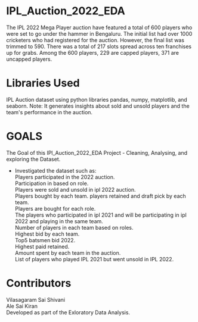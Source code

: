 # IPL_Auction_2022_EDA
The IPL 2022 Mega Player auction have featured a total of 600 players who were set to go under the hammer in Bengaluru. The initial list had over 1000 cricketers who had registered for the auction. However, the final list was trimmed to 590. There was a total of 217 slots spread across ten franchises up for grabs. Among the 600 players, 229 are capped players, 371 are uncapped players.
# Libraries Used
IPL Auction dataset using python libraries pandas, numpy, matplotlib, and seaborn. Note: It generates insights about sold and unsold players and the team's performance in the auction.

# GOALS
The Goal of this IPl_Auction_2022_EDA Project - Cleaning, Analysing, and exploring the Dataset.

- Investigated the dataset such as:   
Players participated in the 2022 auction.   
Participation in based on role.    
Players were sold and unsold in ipl 2022 auction.     
Players bought by each team. players retained and draft pick by each team.       
Players are bought for each role.      
The players who participated in ipl 2021 and will be participating in ipl 2022 and playing in the same team.      
Number of players in each team based on roles.      
Highest bid by each team.    
Top5 batsmen bid 2022.    
Highest paid retained.     
Amount spent by each team in the auction.    
List of players who played IPL 2021 but went unsold in IPL 2022.

# Contributors
Vilasagaram Sai Shivani     
Ale Sai Kiran   
Developed as part of the Exloratory Data Analysis.
